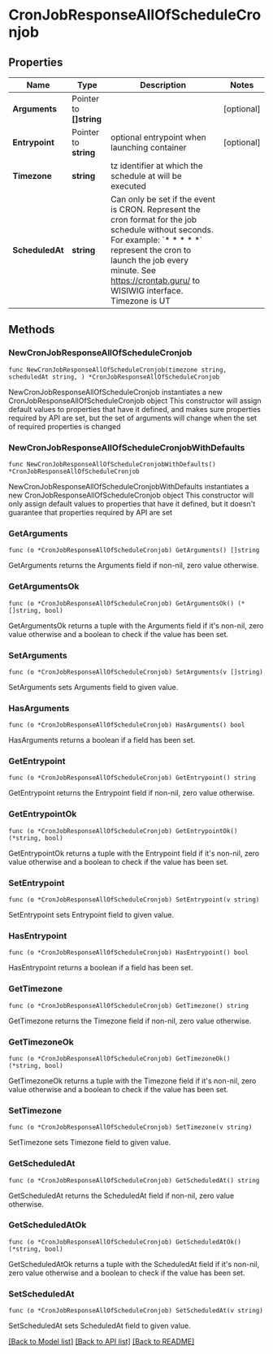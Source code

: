 # CronJobResponseAllOfScheduleCronjob

## Properties

Name | Type | Description | Notes
------------ | ------------- | ------------- | -------------
**Arguments** | Pointer to **[]string** |  | [optional] 
**Entrypoint** | Pointer to **string** | optional entrypoint when launching container | [optional] 
**Timezone** | **string** | tz identifier at which the schedule at will be executed | 
**ScheduledAt** | **string** | Can only be set if the event is CRON.   Represent the cron format for the job schedule without seconds.   For example: &#x60;* * * * *&#x60; represent the cron to launch the job every minute.   See https://crontab.guru/ to WISIWIG interface.   Timezone is UT  | 

## Methods

### NewCronJobResponseAllOfScheduleCronjob

`func NewCronJobResponseAllOfScheduleCronjob(timezone string, scheduledAt string, ) *CronJobResponseAllOfScheduleCronjob`

NewCronJobResponseAllOfScheduleCronjob instantiates a new CronJobResponseAllOfScheduleCronjob object
This constructor will assign default values to properties that have it defined,
and makes sure properties required by API are set, but the set of arguments
will change when the set of required properties is changed

### NewCronJobResponseAllOfScheduleCronjobWithDefaults

`func NewCronJobResponseAllOfScheduleCronjobWithDefaults() *CronJobResponseAllOfScheduleCronjob`

NewCronJobResponseAllOfScheduleCronjobWithDefaults instantiates a new CronJobResponseAllOfScheduleCronjob object
This constructor will only assign default values to properties that have it defined,
but it doesn't guarantee that properties required by API are set

### GetArguments

`func (o *CronJobResponseAllOfScheduleCronjob) GetArguments() []string`

GetArguments returns the Arguments field if non-nil, zero value otherwise.

### GetArgumentsOk

`func (o *CronJobResponseAllOfScheduleCronjob) GetArgumentsOk() (*[]string, bool)`

GetArgumentsOk returns a tuple with the Arguments field if it's non-nil, zero value otherwise
and a boolean to check if the value has been set.

### SetArguments

`func (o *CronJobResponseAllOfScheduleCronjob) SetArguments(v []string)`

SetArguments sets Arguments field to given value.

### HasArguments

`func (o *CronJobResponseAllOfScheduleCronjob) HasArguments() bool`

HasArguments returns a boolean if a field has been set.

### GetEntrypoint

`func (o *CronJobResponseAllOfScheduleCronjob) GetEntrypoint() string`

GetEntrypoint returns the Entrypoint field if non-nil, zero value otherwise.

### GetEntrypointOk

`func (o *CronJobResponseAllOfScheduleCronjob) GetEntrypointOk() (*string, bool)`

GetEntrypointOk returns a tuple with the Entrypoint field if it's non-nil, zero value otherwise
and a boolean to check if the value has been set.

### SetEntrypoint

`func (o *CronJobResponseAllOfScheduleCronjob) SetEntrypoint(v string)`

SetEntrypoint sets Entrypoint field to given value.

### HasEntrypoint

`func (o *CronJobResponseAllOfScheduleCronjob) HasEntrypoint() bool`

HasEntrypoint returns a boolean if a field has been set.

### GetTimezone

`func (o *CronJobResponseAllOfScheduleCronjob) GetTimezone() string`

GetTimezone returns the Timezone field if non-nil, zero value otherwise.

### GetTimezoneOk

`func (o *CronJobResponseAllOfScheduleCronjob) GetTimezoneOk() (*string, bool)`

GetTimezoneOk returns a tuple with the Timezone field if it's non-nil, zero value otherwise
and a boolean to check if the value has been set.

### SetTimezone

`func (o *CronJobResponseAllOfScheduleCronjob) SetTimezone(v string)`

SetTimezone sets Timezone field to given value.


### GetScheduledAt

`func (o *CronJobResponseAllOfScheduleCronjob) GetScheduledAt() string`

GetScheduledAt returns the ScheduledAt field if non-nil, zero value otherwise.

### GetScheduledAtOk

`func (o *CronJobResponseAllOfScheduleCronjob) GetScheduledAtOk() (*string, bool)`

GetScheduledAtOk returns a tuple with the ScheduledAt field if it's non-nil, zero value otherwise
and a boolean to check if the value has been set.

### SetScheduledAt

`func (o *CronJobResponseAllOfScheduleCronjob) SetScheduledAt(v string)`

SetScheduledAt sets ScheduledAt field to given value.



[[Back to Model list]](../README.md#documentation-for-models) [[Back to API list]](../README.md#documentation-for-api-endpoints) [[Back to README]](../README.md)


